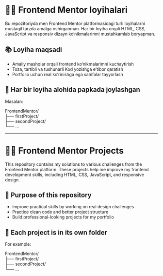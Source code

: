 # 🧑‍💻 Frontend Mentor loyihalari

Bu repozitoriyda men Frontend Mentor platformasidagi turli loyihalarni mustaqil tarzda amalga oshirganman. Har bir loyiha orqali HTML, CSS, JavaScript va responsiv dizayn ko‘nikmalarimni mustahkamlab boryapman.

## 📚 Loyiha maqsadi

- Amaliy mashqlar orqali frontend ko‘nikmalarimni kuchaytirish
- Toza, tartibli va tushunarli Kod yozishga e’tibor qaratish
- Portfolio uchun real ko‘rinishga ega sahifalar tayyorlash

## 📁 Har bir loyiha alohida papkada joylashgan

Masalan:

FrontendMentor/  
├── firstProject/  
├── secondProject/  
└── ...  

---

# 🧑‍💻 Frontend Mentor Projects

This repository contains my solutions to various challenges from the Frontend Mentor platform. These projects help me improve my frontend development skills, including HTML, CSS, JavaScript, and responsive design.

## 🎯 Purpose of this repository

- Improve practical skills by working on real design challenges
- Practice clean code and better project structure
- Build professional-looking projects for my portfolio

## 📁 Each project is in its own folder

For example:

FrontendMentor/  
├── firstProject/       
├── secondProject/   
└── ...  